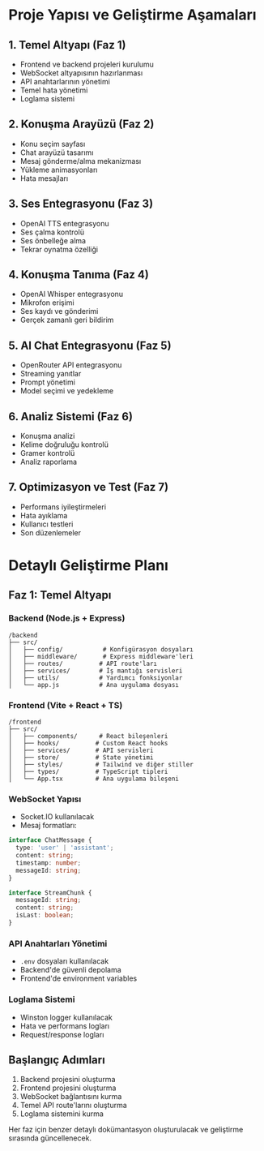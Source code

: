 # Proje Yapısı ve Geliştirme Aşamaları

## 1. Temel Altyapı (Faz 1)
- Frontend ve backend projeleri kurulumu
- WebSocket altyapısının hazırlanması
- API anahtarlarının yönetimi
- Temel hata yönetimi
- Loglama sistemi

## 2. Konuşma Arayüzü (Faz 2)
- Konu seçim sayfası
- Chat arayüzü tasarımı
- Mesaj gönderme/alma mekanizması
- Yükleme animasyonları
- Hata mesajları

## 3. Ses Entegrasyonu (Faz 3)
- OpenAI TTS entegrasyonu
- Ses çalma kontrolü
- Ses önbelleğe alma
- Tekrar oynatma özelliği

## 4. Konuşma Tanıma (Faz 4)
- OpenAI Whisper entegrasyonu
- Mikrofon erişimi
- Ses kaydı ve gönderimi
- Gerçek zamanlı geri bildirim

## 5. AI Chat Entegrasyonu (Faz 5)
- OpenRouter API entegrasyonu
- Streaming yanıtlar
- Prompt yönetimi
- Model seçimi ve yedekleme

## 6. Analiz Sistemi (Faz 6)
- Konuşma analizi
- Kelime doğruluğu kontrolü
- Gramer kontrolü
- Analiz raporlama

## 7. Optimizasyon ve Test (Faz 7)
- Performans iyileştirmeleri
- Hata ayıklama
- Kullanıcı testleri
- Son düzenlemeler

# Detaylı Geliştirme Planı

## Faz 1: Temel Altyapı

### Backend (Node.js + Express)
```
/backend
├── src/
│   ├── config/           # Konfigürasyon dosyaları
│   ├── middleware/       # Express middleware'leri
│   ├── routes/          # API route'ları
│   ├── services/        # İş mantığı servisleri
│   ├── utils/           # Yardımcı fonksiyonlar
│   └── app.js           # Ana uygulama dosyası
```

### Frontend (Vite + React + TS)
```
/frontend
├── src/
│   ├── components/      # React bileşenleri
│   ├── hooks/          # Custom React hooks
│   ├── services/       # API servisleri
│   ├── store/          # State yönetimi
│   ├── styles/         # Tailwind ve diğer stiller
│   ├── types/          # TypeScript tipleri
│   └── App.tsx         # Ana uygulama bileşeni
```

### WebSocket Yapısı
- Socket.IO kullanılacak
- Mesaj formatları:
```typescript
interface ChatMessage {
  type: 'user' | 'assistant';
  content: string;
  timestamp: number;
  messageId: string;
}

interface StreamChunk {
  messageId: string;
  content: string;
  isLast: boolean;
}
```

### API Anahtarları Yönetimi
- `.env` dosyaları kullanılacak
- Backend'de güvenli depolama
- Frontend'de environment variables

### Loglama Sistemi
- Winston logger kullanılacak
- Hata ve performans logları
- Request/response logları

## Başlangıç Adımları

1. Backend projesini oluşturma
2. Frontend projesini oluşturma
3. WebSocket bağlantısını kurma
4. Temel API route'larını oluşturma
5. Loglama sistemini kurma

Her faz için benzer detaylı dokümantasyon oluşturulacak ve geliştirme sırasında güncellenecek. 